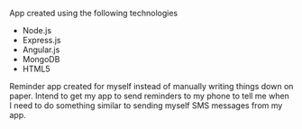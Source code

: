 App created using the following technologies
* Node.js
* Express.js
* Angular.js
* MongoDB
* HTML5

Reminder app created for myself instead of manually writing things down on paper. Intend to get my app to send reminders to my phone to tell me when I need to do something similar to sending myself SMS messages from my app.
